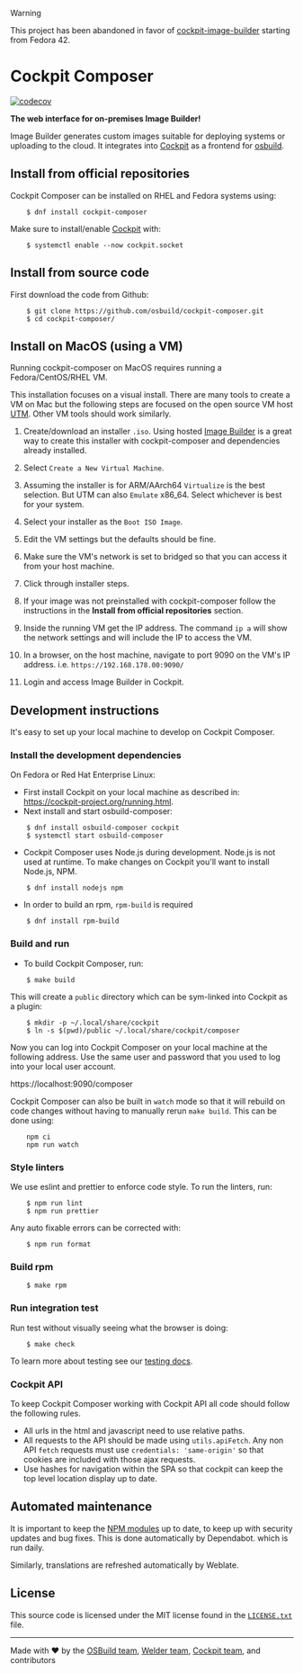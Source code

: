 > [!WARNING]
> This project has been abandoned in favor of [cockpit-image-builder](https://github.com/osbuild/image-builder-frontend/tree/main/cockpit) starting from Fedora 42.

# Cockpit Composer

[![codecov](https://codecov.io/gh/osbuild/cockpit-composer/branch/main/graph/badge.svg)](https://codecov.io/gh/osbuild/cockpit-composer)

**The web interface for on-premises Image Builder!**

Image Builder generates custom images suitable for deploying systems or uploading to
the cloud. It integrates into [Cockpit](https://cockpit-project.org/) as a
frontend for [osbuild](https://github.com/osbuild).

## Install from official repositories

Cockpit Composer can be installed on RHEL and Fedora systems using:

```
    $ dnf install cockpit-composer
```

Make sure to install/enable [Cockpit](https://cockpit-project.org/) with:

```
    $ systemctl enable --now cockpit.socket
```

## Install from source code

First download the code from Github:

```
    $ git clone https://github.com/osbuild/cockpit-composer.git
    $ cd cockpit-composer/
```


## Install on MacOS (using a VM)

Running cockpit-composer on MacOS requires running a Fedora/CentOS/RHEL VM.

This installation focuses on a visual install. There are many tools to create a VM on Mac 
but the following steps are focused on the open source VM host [UTM](https://github.com/utmapp/UTM). Other VM tools should work similarly.

1. Create/download an installer `.iso`. Using hosted [Image Builder](https://console.redhat.com/insights/image-builder) is a great way to create this installer with cockpit-composer and dependencies already installed.

2. Select `Create a New Virtual Machine`.

3. Assuming the installer is for ARM/AArch64 `Virtualize` is the best selection. But UTM can also `Emulate` x86_64. Select whichever is best for your system.

4. Select your installer as the `Boot ISO Image`.

5. Edit the VM settings but the defaults should be fine.

6. Make sure the VM's network is set to bridged so that you can access it from your host machine.

7. Click through installer steps.

8. If your image was not preinstalled with cockpit-composer follow the instructions in the **Install from official repositories** section.

9. Inside the running VM get the IP address. The command `ip a` will show the network settings and will include the IP to access the VM.

10. In a browser, on the host machine, navigate to port 9090 on the VM's IP address. i.e. `https://192.168.178.00:9090/`

11. Login and access Image Builder in Cockpit.

## Development instructions

It's easy to set up your local machine to develop on Cockpit Composer.

### Install the development dependencies

On Fedora or Red Hat Enterprise Linux:

* First install Cockpit on your local machine as described in: https://cockpit-project.org/running.html.
* Next install and start osbuild-composer:
```
    $ dnf install osbuild-composer cockpit
    $ systemctl start osbuild-composer
```

* Cockpit Composer uses Node.js during development. Node.js is not used at runtime. To make changes on Cockpit you'll want to install Node.js, NPM.
```
    $ dnf install nodejs npm
```

* In order to build an rpm, `rpm-build` is required
```
    $ dnf install rpm-build
```

### Build and run

* To build Cockpit Composer, run:
```
    $ make build
```

This will create a `public` directory which can be sym-linked into Cockpit as a plugin:
```
    $ mkdir -p ~/.local/share/cockpit
    $ ln -s $(pwd)/public ~/.local/share/cockpit/composer
```

Now you can log into Cockpit Composer on your local machine at the following address. Use the same user and password that you used to log into your local user account.

https://localhost:9090/composer

Cockpit Composer can also be built in `watch` mode so that it will rebuild on code changes without having to manually rerun `make build`. This can be done using:

```
    npm ci
    npm run watch
```

### Style linters

We use eslint and prettier to enforce code style. To run the linters, run:
```
    $ npm run lint
    $ npm run prettier
```

Any auto fixable errors can be corrected with:
```
    $ npm run format
```

### Build rpm

```
    $ make rpm
```

### Run integration test

Run test without visually seeing what the browser is doing:

```
    $ make check
```

To learn more about testing see our [testing docs](test).


### Cockpit API

To keep Cockpit Composer working with Cockpit API all code should follow the following rules.

 * All urls in the html and javascript need to use relative paths.
 * All requests to the API should be made using ```utils.apiFetch```. Any non API ```fetch``` requests
   must use ```credentials: 'same-origin'``` so that cookies are included with those ajax requests.
 * Use hashes for navigation within the SPA so that cockpit can keep the top level location display
   up to date.

## Automated maintenance

It is important to keep the [NPM modules](./package.json) up to date, to keep
up with security updates and bug fixes. This is done automatically by Dependabot.
which is run daily.

Similarly, translations are refreshed automatically by Weblate.

## License

This source code is licensed under the MIT license found in the [`LICENSE.txt`](LICENSE.txt) file.

---
Made with ♥ by the [OSBuild team](https://github.com/orgs/osbuild/people), [Welder team](https://github.com/orgs/weldr/people), [Cockpit team](https://github.com/orgs/cockpit-project/people), and contributors
